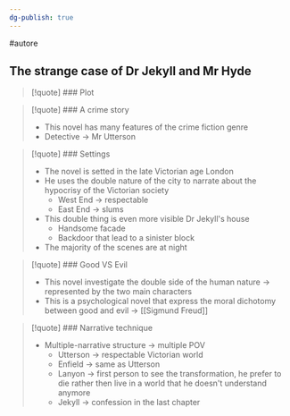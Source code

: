 ```yaml
---
dg-publish: true
---
```

#autore 

## The strange case of Dr Jekyll and Mr Hyde

>[!quote] ### Plot

>[!quote] ### A crime story
>- This novel has many features of the crime fiction genre
>- Detective -> Mr Utterson

>[!quote] ### Settings
>- The novel is setted in the late Victorian age London
>- He uses the double nature of the city to narrate about the hypocrisy of the Victorian society
>	- West End -> respectable
>	- East End -> slums
>- This double thing is even more visible Dr Jekyll's house
>	- Handsome facade
>	- Backdoor that lead to a sinister block
>- The majority of the scenes are at night

>[!quote] ### Good VS Evil
>- This novel investigate the double side of the human nature -> represented by the two main characters
>- This is a psychological novel that express the moral dichotomy between good and evil -> [[Sigmund Freud]]

>[!quote] ### Narrative technique
>- Multiple-narrative structure -> multiple POV
>	- Utterson -> respectable Victorian world
>	- Enfield -> same as Utterson
>	- Lanyon -> first person to see the transformation, he prefer to die rather then live in a world that he doesn't understand anymore
>	- Jekyll -> confession in the last chapter
